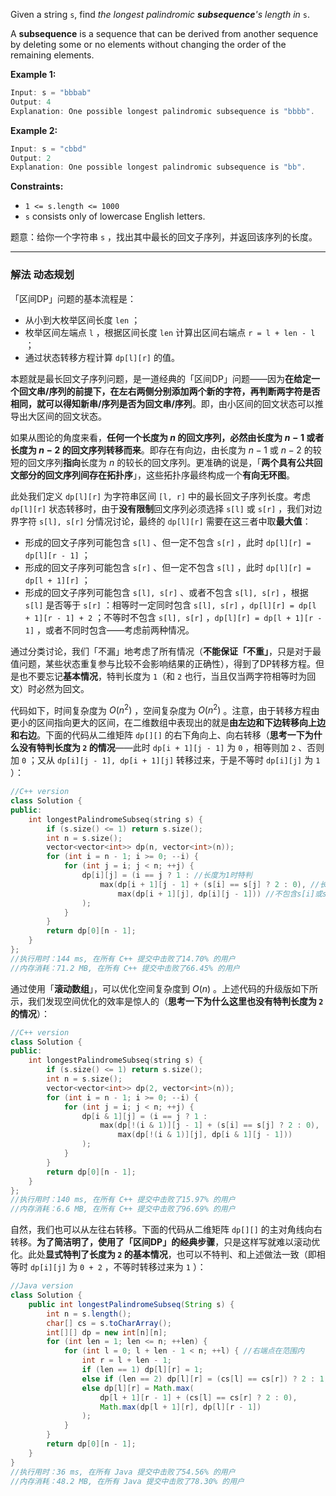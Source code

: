 <p>Given a string <code>s</code>, find <em>the longest palindromic <strong>subsequence</strong>'s length in</em> <code>s</code>.</p>

<p>A <strong>subsequence</strong> is a sequence that can be derived from another sequence by deleting some or no elements without changing the order of the remaining elements.</p>
 
<p><strong>Example 1:</strong></p>

```cpp
Input: s = "bbbab"
Output: 4
Explanation: One possible longest palindromic subsequence is "bbbb".
```
 
<p><strong>Example 2:</strong></p>

```cpp
Input: s = "cbbd"
Output: 2
Explanation: One possible longest palindromic subsequence is "bb".
```

<p><strong>Constraints:</strong></p>

<ul>
	<li><code>1 &lt;= s.length &lt;= 1000</code></li>
	<li><code>s</code> consists only of lowercase English letters.</li>
</ul>
 
题意：给你一个字符串 `s` ，找出其中最长的回文子序列，并返回该序列的长度。
 
---
### 解法 动态规划
「区间DP」问题的基本流程是：
- 从小到大枚举区间长度 `len` ；
- 枚举区间左端点 `l` ，根据区间长度 `len` 计算出区间右端点 `r = l + len - l` ；
- 通过状态转移方程计算 `dp[l][r]` 的值。

本题就是最长回文子序列问题，是一道经典的「区间DP」问题——因为**在给定一个回文串/序列的前提下，在左右两侧分别添加两个新的字符，再判断两字符是否相同，就可以得知新串/序列是否为回文串/序列**。即，由小区间的回文状态可以推导出大区间的回文状态。

如果从图论的角度来看，**任何一个长度为 $n$ 的回文序列，必然由长度为 $n - 1$ 或者长度为 $n - 2$ 的回文序列转移而来**。即存在有向边，由长度为 $n - 1$ 或 $n - 2$ 的较短的回文序列**指向**长度为 $n$ 的较长的回文序列。更准确的说是，「**两个具有公共回文部分的回文序列间存在拓扑序**」，这些拓扑序最终构成一个**有向无环图**。

此处我们定义 `dp[l][r]` 为字符串区间 `[l, r]` 中的最长回文子序列长度。考虑 `dp[l][r]` 状态转移时，由于**没有限制**回文序列必须选择 `s[l]` 或 `s[r]` ，我们对边界字符 `s[l], s[r]` 分情况讨论，最终的 `dp[l][r]` 需要在这三者中取**最大值**：
- 形成的回文子序列可能包含 `s[l]` 、但一定不包含 `s[r]` ，此时 `dp[l][r] = dp[l][r - 1]` ；
- 形成的回文子序列可能包含 `s[r]` 、但一定不包含 `s[l]` ，此时 `dp[l][r] = dp[l + 1][r]` ；
- 形成的回文子序列可能包含 `s[l], s[r]` 、或者不包含 `s[l], s[r]` ，根据 `s[l]` 是否等于 `s[r]` ：相等时一定同时包含 `s[l], s[r]` ，`dp[l][r] = dp[l + 1][r - 1] + 2` ；不等时不包含 `s[l], s[r]` ，`dp[l][r] = dp[l + 1][r - 1]` ，或者不同时包含——考虑前两种情况。

通过分类讨论，我们「不漏」地考虑了所有情况（**不能保证「不重」**，只是对于最值问题，某些状态重复参与比较不会影响结果的正确性），得到了DP转移方程。但是也不要忘记**基本情况**，特判长度为 `1`（和 `2` 也行，当且仅当两字符相等时为回文）时必然为回文。

代码如下，时间复杂度为 $O(n^2)$ ，空间复杂度为 $O(n^2)$ 。注意，由于转移方程由更小的区间指向更大的区间，在二维数组中表现出的就是**由左边和下边转移向上边和右边**。下面的代码从二维矩阵 `dp[][]` 的右下角向上、向右转移（**思考一下为什么没有特判长度为 `2` 的情况**——此时 `dp[i + 1][j - 1]` 为 `0` ，相等则加 `2` 、否则加 `0` ；又从 `dp[i][j - 1], dp[i + 1][j]` 转移过来，于是不等时 `dp[i][j]` 为 `1` ）：
```cpp
//C++ version
class Solution {
public:
    int longestPalindromeSubseq(string s) {
        if (s.size() <= 1) return s.size();
        int n = s.size();
        vector<vector<int>> dp(n, vector<int>(n));
        for (int i = n - 1; i >= 0; --i) {
            for (int j = i; j < n; ++j) {
                dp[i][j] = (i == j ? 1 : //长度为1时特判
                    max(dp[i + 1][j - 1] + (s[i] == s[j] ? 2 : 0), //长度不为1时 //可能都包含,或都不包含
                        max(dp[i + 1][j], dp[i][j - 1])) //不包含s[i]或s[j]
                );
            }
        }
        return dp[0][n - 1];
    }
};
//执行用时：144 ms, 在所有 C++ 提交中击败了14.70% 的用户
//内存消耗：71.2 MB, 在所有 C++ 提交中击败了66.45% 的用户
```
通过使用「**滚动数组**」，可以优化空间复杂度到 $O(n)$ 。上述代码的升级版如下所示，我们发现空间优化的效率是惊人的（**思考一下为什么这里也没有特判长度为 `2` 的情况**）：
```cpp
//C++ version
class Solution {
public:
    int longestPalindromeSubseq(string s) {
        if (s.size() <= 1) return s.size();
        int n = s.size();
        vector<vector<int>> dp(2, vector<int>(n));
        for (int i = n - 1; i >= 0; --i) {
            for (int j = i; j < n; ++j) {
                dp[i & 1][j] = (i == j ? 1 : 
                    max(dp[!(i & 1)][j - 1] + (s[i] == s[j] ? 2 : 0),
                        max(dp[!(i & 1)][j], dp[i & 1][j - 1]))
                );
            }
        }
        return dp[0][n - 1];
    }
};
//执行用时：140 ms, 在所有 C++ 提交中击败了15.97% 的用户
//内存消耗：6.6 MB, 在所有 C++ 提交中击败了96.69% 的用户
```
自然，我们也可以从左往右转移。下面的代码从二维矩阵 `dp[][]` 的主对角线向右转移。**为了简洁明了，使用了「区间DP」的经典步骤**，只是这样写就难以滚动优化。此处**显式特判了长度为 `2` 的基本情况**，也可以不特判、和上述做法一致（即相等时 `dp[i][j]` 为 `0 + 2` ，不等时转移过来为 `1` ）：
```java
//Java version
class Solution {
    public int longestPalindromeSubseq(String s) {
        int n = s.length();
        char[] cs = s.toCharArray();
        int[][] dp = new int[n][n];
        for (int len = 1; len <= n; ++len) {
            for (int l = 0; l + len - 1 < n; ++l) { //右端点在范围内
                int r = l + len - 1;
                if (len == 1) dp[l][r] = 1;
                else if (len == 2) dp[l][r] = (cs[l] == cs[r]) ? 2 : 1; //注意特判
                else dp[l][r] = Math.max(
                    dp[l + 1][r - 1] + (cs[l] == cs[r] ? 2 : 0),
                    Math.max(dp[l + 1][r], dp[l][r - 1])
                );
            }
        }
        return dp[0][n - 1];
    }
}
//执行用时：36 ms, 在所有 Java 提交中击败了54.56% 的用户
//内存消耗：48.2 MB, 在所有 Java 提交中击败了78.30% 的用户
```


